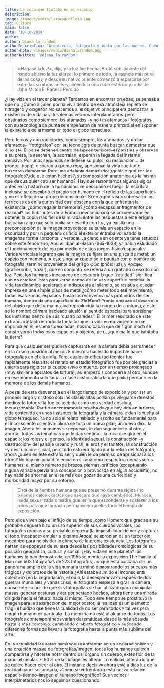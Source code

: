 ```yaml
---
title: La roca que flotaba en el espacio
description:
image: /images/media/larocaqueflota.jpg
tag: Cultura
main: false
date: '10-10-2020'
audio:
author: Diana la random
authorDescription: "Arquitecta, fotógrafa y poeta por las noches. Cuéntame tu historia de fantasmas y la hacemos un dibujo de luz. Virgo."
authorPhoto: /images/media/dianalarandom.png
authorTwitter: '@diana_la_random'
---
```


> «¡Hágase la luz!», dijo, y la luz fue hecha. Brotó súbitamente del hondo abismo la luz etérea, lo primero de todo, la esencia más pura de las cosas, y desde su nativo oriente comenzó a esparcirse por entre las sombras aéreas, ciñéndola una nube esférica y radiante. 
John Milton
El Paraiso Perdido 

¿Hay vida en el tercer planeta? Tardamos en encontrar pruebas; se pensaba que no: ¿Cómo alguien podría vivir dentro de esa atmósfera repleta de nitrógeno y oxigeno? No sabemos si el objetivo principal era demostrar la existencia de vida para los demás vecinos interplanetarios, pero, obstinados como siempre: los afamados –y no tan afamados– fotógrafos, con su tecnología de punta se empeñaron de manera primordial en exponer la existencia de la misma en todo el globo terráqueo.

Pero tercos y contradictorios, como siempre, los afamados –y no tan afamados– “fotógrafos” con su tecnología de punta buscan demostrar que si existe. Ellos se detienen dentro de lapsos temporo-espaciales y observan a su presa, la asechan, la acorralan, esperan la llegada del instante decisivo. Por unos segundos se detiene su pulso, su respiración... de pronto, ¡bang!, disparan a quema ropa, aprisionan la vida que tanto buscaron demostrar. 
Pero, me adelante demasiado: ¿quién o qué son los fotógrafos?¿de qué están hechos?¿su composición anatómica es la misma que de cualquier otro ser humano?. Hay que remontarnos algunos siglos antes en la historia de la humanidad: se descubrió el fuego, la escritura, inclusive se descubrió el propio ser humano en el reflejo de las superficies y en el reflejo de su propio inconsciente. 
Si en algún rasgo sobresalen los terrícolas es en la curiosidad casi obscena con la que enfrentan la existencia: ¿cómo regalar la memoria? ¿cómo encapsular fragmentos de realidad? los habitantes de la Francia revolucionaria se concentraron en obtener la copia más fiel de la mirada: entre las respuestas a este enigma buscaban algo que solo podía ser escrito con luz, ya existía una preconcepción de la imagen proyectada: se sumía un espacio en la oscuridad y por un pequeño orificio el exterior entraba volteando la imagende forma horizontal y vertical. La ciencia en oriente ya tenía estudios sobre este fenómeno, Abu Ali iban al-Hasan (965-1038) ya había estudiado el funcionamiento del ojo por medio de estos juegos físico/espaciales. 
Varios terrícolas lograron que la imagen se fijara en una placa de metal: un espejo con memoria. A este singular objeto se le bautizo con el nombre de fotografía, termino proveniente del griego φῶς (phōs: luz), y γράφω (graf:escribir, trazar), que en conjunto, se refería a un grabado o escrito con luz. Pero, los humanos incapaces de descubrir lo que “realidad” significa aun no estaban listos para verse dentro de un una superficie estática: la vida tan dinámica, acelerada e indispuesta al silencio, se resistía a quedar impresa en una simple placa de metal ¿cómo meter todo ese movimiento, todas esas zonas, espacios: hasta los recovecos más profundos del ser humano, dentro de una superficie de 21x16cm? 
Pronto empezó el desarrollo del objeto que de forma masiva reproduciría la imagen de la mirada, a este se le nombró cámara haciendo alusión al sentido espacial para aprisionar los instantes dentro de sus “cuatro paredes”. El primer resultado de este extraño artefacto introducía tanta luz que la vida en movimiento no se imprimía en él, escenas desoladas, nos indicaban que de algún modo se construyeron todos esos espacios y objetos, pero, ¿qué era lo que habitaba la tierra?

Para que cualquier ser pudiera capturarse en la cámara debía permanecer en la misma posición al menos 8 minutos: haciendo imposible hacer fotografías en el día a día. Pero, cualquier dificultad técnica fue rápidamente resuelta: el retrato en estudio fotográfico fue posible gracias a utilería para rigidizar el cuerpo (vivo o muerto) por un tiempo prolongado (muy similar a aparatos de tortura), así empezó a conocerse al otro, aunque en ese momento solo sería la clase aristocrática la que podía perdurar en la memoria de los demás humanos. 

A pesar de esta desventaja en el largo tiempo de exposición y por ser un proceso largo y costoso solo las clases altas podían privilegiarse de estos medios: la fotografía fue concebida como una verdad absoluta, incuestionable. 
Por fin encontramos la prueba de que hay vida en la tierra, vida contenida en unos instantes: la fotografía y la cámara le dan la vuelta al globo terráqueo. Ya no solo el relato hablado y escrito es fundamental para el inconsciente colectivo: ahora se forja un nuevo pilar; un nuevo dios; la imagen. 
Ahora los humanos se expresan, le dan seguimiento al otro y abortan todas las temáticas que le dan sentido a la roca que gira en el espacio: los roles y el genero, la identidad sexual, la construcción –y destrucción– del paisaje urbano y rural, el eros y el tanatos, la construcción –y destrucción– social, pero todo esto era fijado por la retina del fotógrafo, ahora ¿quién es este extraño ser y quién le da permiso de aprisionar a los otros? No hay ninguna diferencia en su anatomía respecto a demás seres humanos: el mismo número de brazos, piernas, orificios (exceptuando alguna variable previa a la concepción o provocada en algún accidente), no hay nada de anormal en ellos más que gozar de una curiosidad y morbosidad mayor por su entorno. 

> El rol de la hembra humana que se preservó durante siglos (no tenemos datos exactos que asegure que haya cambiado):
Muñeca, muda sexualizada o madre que tenía que esconderse y sostener a los niños para que lograran permanecer quietos todo el tiempo de exposición. 

Pero ellos viven bajo el influjo de su tiempo, como Homero que gracias a su probable ceguera hizo un uso superior de sus cuerdas vocales, los fotógrafos gracias a su probable ceguera (la imposibilidad de ver y capturar el todo, incapaces emular al gigante Argos) se apropian de un tercer ojo mecánico para no olvidar lo efímero de la propia existencia. Los fotógrafos narran las epopeyas de su raza desde las posibilidades ontológicas de su posición geográfica, cultural y social. 
¿Hay vida en ese planeta? los humanos lo han demostrado, en 1955 se monta la exposición The Family of Man con 503 fotografías de 273 fotógrafos, aunque ésta buscaba dar un panorama amplio de la vida humana terminó demostrando los sucesos más trágicos y dolorosos de la historia ¿Ahí estaba sumido el inconsciente colectivo?¿en la degradación, el odio, la desesperanza? después de dos guerras mundiales y varias crisis, el fotógrafo empieza a girar la cámara, consciente –o no– de que sus fotografías se han utilizado para manipular masas, generar posturas y dar por sentado hechos, ahora tiene una mirada dirigida hacia el futuro: hacia sí mismo. 
Todo este tiempo se prostituyó la imagen para la satisfacción del mejor postor, la realidad es un elemento frágil e huidizo que tiene la cualidad de no ser para todos y tal vez para ningún humano en particular. La memoria no está al alcance de todos. Los fotógrafos contemporáneos varían de temáticas, desde la más absurda hasta la más compleja: cambiando el objeto fotográfico y buscando diferentes formas de llevar a la fotografia hasta la punta más sublime del arte. 

En la actualidad los seres humanos se enfrentan en un aceleracionismo y una creación masiva de fotografías/imagen: todos los humanos quieren compartirse y hacerse notar dentro del órgano sin cuerpo, extensión de la mano: el celular. El 90% de las imágenes alteran la realidad, alteran lo que se quiere hacer creer al otro. El instante decisivo ahora está a días luz de la realidad nano-segundaría, ¿Cómo se enfrentará a esta nueva relación espacio-tiempo-imagen el humano fotográfico? 
Sus vecinos interplanetarios nos lo seguimos cuestionando. 
